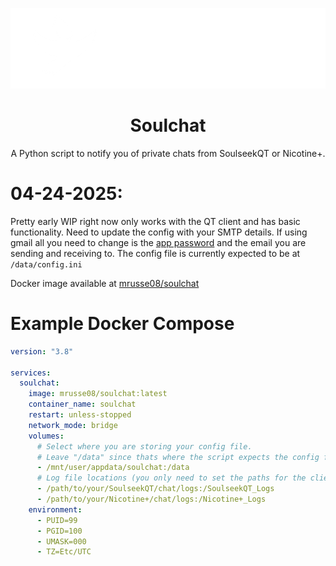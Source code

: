 ![banner](https://raw.githubusercontent.com/mrusse/soulchat/refs/heads/main/resources/banner.png)

<h1 align="center">Soulchat</h1>
<p align="center">
  A Python script to notify you of private chats from SoulseekQT or Nicotine+.
</p>

# 04-24-2025: 
Pretty early WIP right now only works with the QT client and has basic functionality.
Need to update the config with your SMTP details. If using gmail all you need to change is the [app password](https://myaccount.google.com/apppasswords) and
the email you are sending and receiving to. The config file is currently expected to be at `/data/config.ini`

Docker image available at [mrusse08/soulchat](https://hub.docker.com/repository/docker/mrusse08/soulchat/general)

# Example Docker Compose

```yml
version: "3.8"

services:
  soulchat:
    image: mrusse08/soulchat:latest
    container_name: soulchat
    restart: unless-stopped
    network_mode: bridge
    volumes:
      # Select where you are storing your config file.
      # Leave "/data" since thats where the script expects the config file to be.
      - /mnt/user/appdata/soulchat:/data
      # Log file locations (you only need to set the paths for the clients you use).
      - /path/to/your/SoulseekQT/chat/logs:/SoulseekQT_Logs
      - /path/to/your/Nicotine+/chat/logs:/Nicotine+_Logs
    environment:
      - PUID=99
      - PGID=100
      - UMASK=000
      - TZ=Etc/UTC
```

